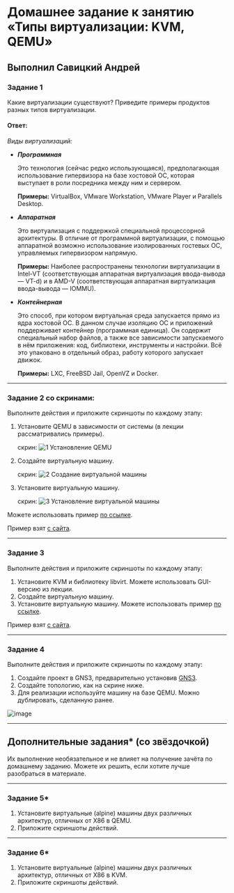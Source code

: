 # Домашнее задание к занятию «Типы виртуализации: KVM, QEMU»

## Выполнил Савицкий Андрей

### Задание 1

Какие виртуализации существуют? Приведите примеры продуктов разных типов виртуализации.

#### Ответ:
*Виды виртуализаций:* 
 * ***Программная*** 

   Это технология (сейчас редко использующаяся), предполагающая использование гипервизора на базе хостовой ОС, которая выступает в роли посредника между ним и сервером. 

   **Примеры:** VirtualBox, VMware Workstation, VMware Player и Parallels Desktop. 

 * ***Аппаратная***

   Это виртуализация с поддержкой специальной процессорной архитектуры. В отличие от программной виртуализации, с помощью аппаратной возможно использование изолированных гостевых ОС, управляемых гипервизором напрямую. 

   **Примеры:** Наиболее распространены технологии виртуализации в Intel-VT (соответствующая аппаратная виртуализация ввода-вывода — VT-d) и в AMD-V (соответствующая аппаратная виртуализация ввода-вывода — IOMMU).  

 * ***Контейнерная***

   Это способ, при котором виртуальная среда запускается прямо из ядра хостовой ОС. В данном случае изоляцию ОС и приложений поддерживает контейнер (программная единица). Он содержит специальный набор файлов, а также все зависимости запускаемого в нём приложения: код, библиотеки, инструменты и настройки. Всё это упаковано в отдельный образ, работу которого запускает движок. 

   **Примеры:** LXC, FreeBSD Jail, OpenVZ и Docker. 

---

### Задание 2 со скринами:

Выполните действия и приложите скриншоты по каждому этапу:

1. Установите QEMU в зависимости от системы (в лекции рассматривались примеры).

   скрин:
   ![1  Установление QEMU](https://github.com/user-attachments/assets/88b5ab23-e7d0-46a7-a80e-a45b9ce33013)

3. Создайте виртуальную машину.

   скрин:
   ![2  Создание виртуальной машины](https://github.com/user-attachments/assets/a8bcf56c-802f-4e68-9ba0-bf85209406a9)

5. Установите виртуальную машину.

   скрин:
   ![3  Установление виртуальной машины](https://github.com/user-attachments/assets/16c6f4e9-6daa-478b-86c8-3d502a81efac)

Можете использовать пример [по ссылке](https://dl-cdn.alpinelinux.org/alpine/v3.13/releases/x86/alpine-standard-3.13.5-x86.iso).

Пример взят [с сайта](https://alpinelinux.org). 
 
---

### Задание 3 

Выполните действия и приложите скриншоты по каждому этапу:

1. Установите KVM и библиотеку libvirt. Можете использовать GUI-версию из лекции. 
2. Создайте виртуальную машину. 
3. Установите виртуальную машину. 
Можете использовать пример [по ссылке](https://dl-cdn.alpinelinux.org/alpine/v3.13/releases/x86/alpine-standard-3.13.5-x86.iso). 

Пример взят [с сайта](https://alpinelinux.org). 
 
 ---

### Задание 4

Выполните действия и приложите скриншоты по каждому этапу:

1. Создайте проект в GNS3, предварительно установив [GNS3](https://github.com/GNS3/gns3-gui/releases).
2. Создайте топологию, как на скрине ниже.
3. Для реализации используйте машину на базе QEMU. Можно дублировать, сделанную ранее. 

![image](https://user-images.githubusercontent.com/73060384/118615008-f95e9680-b7c8-11eb-9610-fc1e73d8bd70.png)


---

## Дополнительные задания* (со звёздочкой)

Их выполнение необязательное и не влияет на получение зачёта по домашнему заданию. Можете их решить, если хотите лучше разобраться в материале.

 ---

### Задание 5*

1. Установите виртуальные (alpine) машины двух различных архитектур, отличных от X86 в QEMU.
1. Приложите скриншоты действий.

---

### Задание 6*

1. Установите виртуальные (alpine) машины двух различных архитектур, отличных от X86 в KVM.
1. Приложите скриншоты действий.
